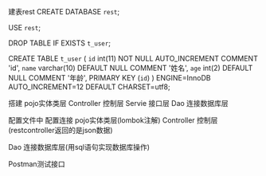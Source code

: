建表rest
CREATE DATABASE `rest`;
 
USE `rest`;
 
DROP TABLE IF EXISTS `t_user`;
 
CREATE TABLE `t_user` (
  `id` int(11) NOT NULL AUTO_INCREMENT COMMENT 'id',
  `name` varchar(10) DEFAULT NULL COMMENT '姓名',
  `age` int(2) DEFAULT NULL COMMENT '年龄',
  PRIMARY KEY (`id`)
) ENGINE=InnoDB AUTO_INCREMENT=12 DEFAULT CHARSET=utf8;

搭建 pojo实体类层
     Controller 控制层
     Servie 接口层
     Dao 连接数据库层
     
配置文件中 配置连接
pojo实体类层(lombok注解)
 Controller 控制层(restcontroller返回的是json数据)

 Dao 连接数据库层(用sql语句实现数据库操作)

Postman测试接口
